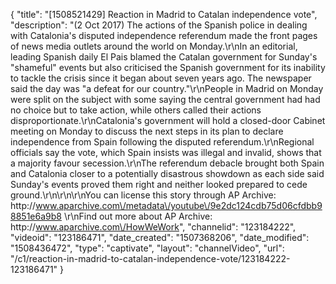 {
    "title": "[1508521429] Reaction in Madrid to Catalan independence vote",
    "description": "(2 Oct 2017) The actions of the Spanish police in dealing with Catalonia's disputed independence referendum made the front pages of news media outlets around the world on Monday.\r\nIn an editorial, leading Spanish daily El Pais blamed the Catalan government for Sunday's \"shameful\" events but also criticised the Spanish government for its inability to tackle the crisis since it began about seven years ago. The newspaper said the day was \"a defeat for our country.\"\r\nPeople in Madrid on Monday were split on the subject with some saying the central government had had no choice but to take action, while others called their actions disproportionate.\r\nCatalonia's government will hold a closed-door Cabinet meeting on Monday to discuss the next steps in its plan to declare independence from Spain following the disputed referendum.\r\nRegional officials say the vote, which Spain insists was illegal and invalid, shows that a majority favour secession.\r\nThe referendum debacle brought both Spain and Catalonia closer to a potentially disastrous showdown as each side said Sunday's events proved them right and neither looked prepared to cede ground.\r\n\r\n\r\nYou can license this story through AP Archive: http:\/\/www.aparchive.com\/metadata\/youtube\/9e2dc124cdb75d06cfdbb98851e6a9b8 \r\nFind out more about AP Archive: http:\/\/www.aparchive.com\/HowWeWork",
    "channelid": "123184222",
    "videoid": "123186471",
    "date_created": "1507368206",
    "date_modified": "1508436472",
    "type": "captivate",
    "layout": "channelVideo",
    "url": "\/c1\/reaction-in-madrid-to-catalan-independence-vote\/123184222-123186471"
}